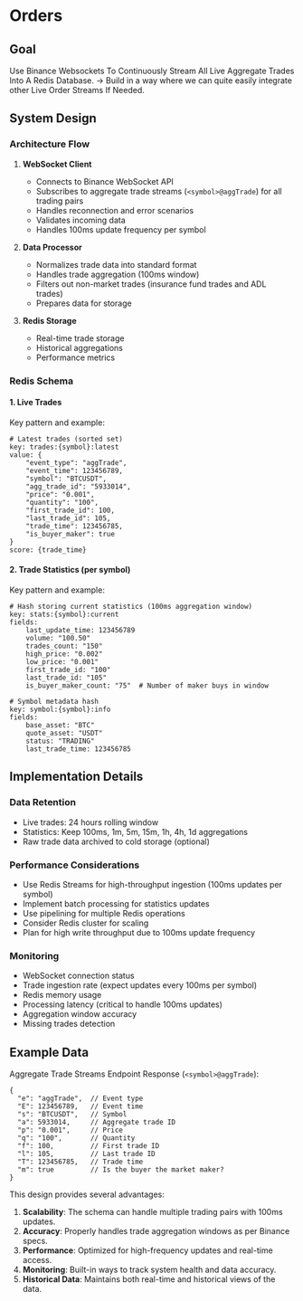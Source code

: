 # Orders

## Goal
Use Binance Websockets To Continuously Stream All Live Aggregate Trades Into A Redis Database.
-> Build in a way where we can quite easily integrate other Live Order Streams If Needed.

## System Design

### Architecture Flow
1. **WebSocket Client**
   - Connects to Binance WebSocket API
   - Subscribes to aggregate trade streams (`<symbol>@aggTrade`) for all trading pairs
   - Handles reconnection and error scenarios
   - Validates incoming data
   - Handles 100ms update frequency per symbol

2. **Data Processor**
   - Normalizes trade data into standard format
   - Handles trade aggregation (100ms window)
   - Filters out non-market trades (insurance fund trades and ADL trades)
   - Prepares data for storage

3. **Redis Storage**
   - Real-time trade storage
   - Historical aggregations
   - Performance metrics

### Redis Schema

#### 1. Live Trades
Key pattern and example:

    # Latest trades (sorted set)
    key: trades:{symbol}:latest
    value: {
        "event_type": "aggTrade",
        "event_time": 123456789,
        "symbol": "BTCUSDT",
        "agg_trade_id": "5933014",
        "price": "0.001",
        "quantity": "100",
        "first_trade_id": 100,
        "last_trade_id": 105,
        "trade_time": 123456785,
        "is_buyer_maker": true
    }
    score: {trade_time}

#### 2. Trade Statistics (per symbol)
Key pattern and example:

    # Hash storing current statistics (100ms aggregation window)
    key: stats:{symbol}:current
    fields:
        last_update_time: 123456789
        volume: "100.50"
        trades_count: "150"
        high_price: "0.002"
        low_price: "0.001"
        first_trade_id: "100"
        last_trade_id: "105"
        is_buyer_maker_count: "75"  # Number of maker buys in window

    # Symbol metadata hash
    key: symbol:{symbol}:info
    fields:
        base_asset: "BTC"
        quote_asset: "USDT"
        status: "TRADING"
        last_trade_time: 123456785

## Implementation Details

### Data Retention
- Live trades: 24 hours rolling window
- Statistics: Keep 100ms, 1m, 5m, 15m, 1h, 4h, 1d aggregations
- Raw trade data archived to cold storage (optional)

### Performance Considerations
- Use Redis Streams for high-throughput ingestion (100ms updates per symbol)
- Implement batch processing for statistics updates
- Use pipelining for multiple Redis operations
- Consider Redis cluster for scaling
- Plan for high write throughput due to 100ms update frequency

### Monitoring
- WebSocket connection status
- Trade ingestion rate (expect updates every 100ms per symbol)
- Redis memory usage
- Processing latency (critical to handle 100ms updates)
- Aggregation window accuracy
- Missing trades detection

## Example Data

Aggregate Trade Streams Endpoint Response (`<symbol>@aggTrade`):

    {
      "e": "aggTrade",  // Event type
      "E": 123456789,   // Event time
      "s": "BTCUSDT",   // Symbol
      "a": 5933014,     // Aggregate trade ID
      "p": "0.001",     // Price
      "q": "100",       // Quantity
      "f": 100,         // First trade ID
      "l": 105,         // Last trade ID
      "T": 123456785,   // Trade time
      "m": true         // Is the buyer the market maker?
    }

This design provides several advantages:

1. **Scalability**: The schema can handle multiple trading pairs with 100ms updates.
2. **Accuracy**: Properly handles trade aggregation windows as per Binance specs.
3. **Performance**: Optimized for high-frequency updates and real-time access.
4. **Monitoring**: Built-in ways to track system health and data accuracy.
5. **Historical Data**: Maintains both real-time and historical views of the data.